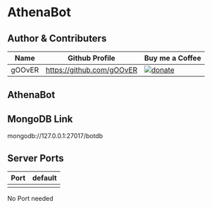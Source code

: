 # AthenaBot

## Author & Contributers
| Name        | Github Profile  | Buy me a Coffee |
| ------------- |-------------|-------------|
|   gOOvER   | https://github.com/gOOvER | [![donate](https://donate.goover.dev)](https://donate.goover.dev) |


## AthenaBot


## MongoDB Link

mongodb://127.0.0.1:27017/botdb

## Server Ports

| Port  | default |
|-------|---------|
|   |     |

No Port needed